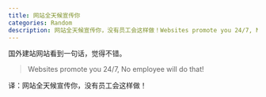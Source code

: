 ```yaml
---
title: 网站全天候宣传你
categories: Random
description: 网站全天候宣传你，没有员工会这样做！Websites promote you 24/7, No employee will do that!
---
```


国外建站网站看到一句话，觉得不错。

> Websites promote you 24/7, No employee will do that!

译：网站全天候宣传你，没有员工会这样做！